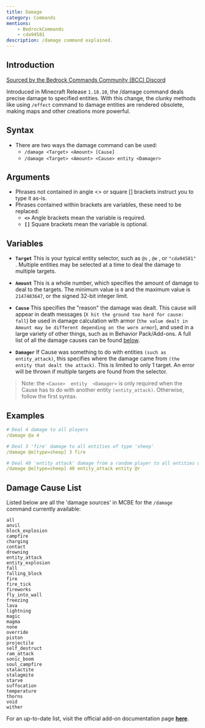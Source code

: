 ```yaml
---
title: Damage
category: Commands
mentions:
    - BedrockCommands
    - cda94581
description: /damage command explained.
---
```


## Introduction

[Sourced by the Bedrock Commands Community (BCC) Discord](https://bedrockcommands.org/)

Introduced in Minecraft Release `1.18.10`, the /damage command deals precise damage to specified entities. With this change, the clunky methods like using `/effect` command to damage entities are rendered obsolete, making maps and other creations more powerful.

## Syntax

- There are two ways the damage command can be used:
    - `/damage <Target> <Amount> [Cause]`
    - `/damage <Target> <Amount> <Cause> entity <Damager>`

## Arguments

- Phrases not contained in angle  <>  or square  []  brackets instruct you to type it as-is.
- Phrases contained within brackets are variables, these need to be replaced:
    - **` <> `** Angle brackets mean the variable is required.
    - **` [] `** Square brackets mean the variable is optional.

## Variables

- **` Target `** This is your typical entity selector, such as `@s` , `@e` , or `"cda94581"` . Multiple entities may be selected at a time to deal the damage to multiple targets.

- **` Amount `** This is a whole number, which specifies the amount of damage to deal to the targets. The minimum value is  `0`  and the maximum value is `2147483647`, or the signed 32-bit integer limit.

- **` Cause `** This specifies the "reason" the damage was dealt. This cause will appear in death messages (`X hit the ground too hard for cause: fall`) be used in damage calculation with armor (`the value dealt in Amount may be different depending on the worn armor`), and used in a large variety of other things, such as in Behavior Pack/Add-ons. A full list of all the damage causes can be found [below](#damage-cause-list).

- **` Damager `** If Cause was something to do with entities `(such as entity_attack)`, this specifies where the damage came from `(the entity that dealt the attack)`. This is limited to only 1 target. An error will be thrown if multiple targets are found from the selector.

> Note: the  `<Cause>  entity  <Damager>`  is only required when the Cause has to do with another entity `(entity_attack)`. Otherwise, follow the first syntax.

## Examples

<CodeHeader></CodeHeader>

```yaml
# Deal 4 damage to all players
/damage @a 4

# Deal 3 'fire' damage to all entities of type 'sheep'
/damage @e[type=sheep] 3 fire

# Deal 40 'entity attack' damage from a random player to all entities of type 'sheep'
/damage @e[type=sheep] 40 entity_attack entity @r
```

## Damage Cause List

Listed below are all the 'damage sources' in MCBE for the `/damage` command currently available:

<CodeHeader></CodeHeader>

```
all
anvil
block_explosion
campfire
charging
contact
drowning
entity_attack
entity_explosion
fall
falling_block
fire
fire_tick
fireworks
fly_into_wall
freezing
lava
lightning
magic
magma
none
override
piston
projectile
self_destruct
ram_attack
sonic_boom
soul_campfire
stalactite
stalagmite
starve
suffocation
temperature
thorns
void
wither
```

For an up-to-date list, visit the official add-on documentation page **[here](https://learn.microsoft.com/en-us/minecraft/creator/reference/content/addonsreference/examples/addonentities?view=minecraft-bedrock-stable#entity-damage-source)**.
